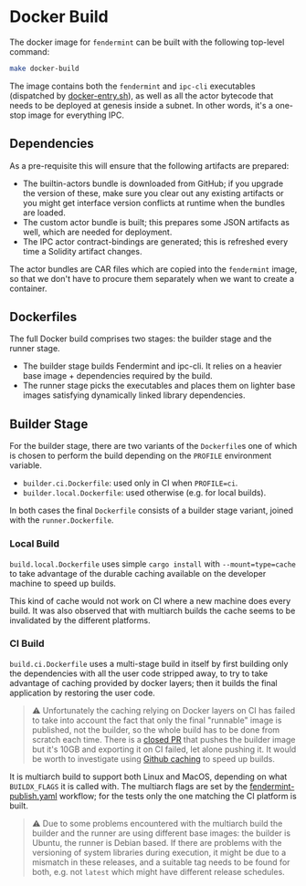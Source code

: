 # Docker Build

The docker image for `fendermint` can be built with the following top-level command:

```bash
make docker-build
```

The image contains both the `fendermint` and `ipc-cli` executables (dispatched by [docker-entry.sh](./docker-entry.sh)), as well as all the actor bytecode that needs to be deployed at genesis inside a subnet. In other words, it's a one-stop image for everything IPC.

## Dependencies

As a pre-requisite this will ensure that the following artifacts are prepared:

* The builtin-actors bundle is downloaded from GitHub; if you upgrade the version of these, make sure you clear out any existing artifacts or you might get interface version conflicts at runtime when the bundles are loaded.
* The custom actor bundle is built; this prepares some JSON artifacts as well, which are needed for deployment.
* The IPC actor contract-bindings are generated; this is refreshed every time a Solidity artifact changes.

The actor bundles are CAR files which are copied into the `fendermint` image, so that we don't have to procure them separately when we want to create a container.

## Dockerfiles

The full Docker build comprises two stages: the builder stage and the runner stage.

* The builder stage builds Fendermint and ipc-cli. It relies on a heavier base image + dependencies required by the build.
* The runner stage picks the executables and places them on lighter base images satisfying dynamically linked library dependencies.

## Builder Stage

For the builder stage, there are two variants of the `Dockerfile`s one of which is chosen to perform the build depending on the `PROFILE` environment variable.

* `builder.ci.Dockerfile`: used only in CI when `PROFILE=ci`.
* `builder.local.Dockerfile`: used otherwise (e.g. for local builds).

In both cases the final `Dockerfile` consists of a builder stage variant, joined with the `runner.Dockerfile`.

### Local Build

`build.local.Dockerfile` uses simple `cargo install` with `--mount=type=cache` to take advantage of the durable caching available on the developer machine to speed up builds.

This kind of cache would not work on CI where a new machine does every build. It was also observed that with multiarch builds the cache seems to be invalidated by the different platforms.

### CI Build

`build.ci.Dockerfile` uses a multi-stage build in itself by first building only the dependencies with all the user code stripped away, to try to take advantage of caching provided by docker layers; then it builds the final application by restoring the user code.

> ⚠️ Unfortunately the caching relying on Docker layers on CI has failed to take into account the fact that only the final "runnable" image is published, not the builder, so the whole build has to be done from scratch each time. There is a [closed PR](https://github.com/consensus-shipyard/ipc/pull/699) that pushes the builder image but it's 10GB and exporting it on CI failed, let alone pushing it. It would be worth to investigate using [Github caching](https://docs.docker.com/build/ci/github-actions/cache/#github-cache) to speed up builds.

It is multiarch build to support both Linux and MacOS, depending on what `BUILDX_FLAGS` it is called with. The multiarch flags are set by the [fendermint-publish.yaml](../../.github/workflows/fendermint-publish.yaml) workflow; for the tests only the one matching the CI platform is built.

> ⚠️ Due to some problems encountered with the multiarch build the builder and the runner are using different base images: the builder is Ubuntu, the runner is Debian based. If there are problems with the versioning of system libraries during execution, it might be due to a mismatch in these releases, and a suitable tag needs to be found for both, e.g. not `latest` which might have different release schedules.
